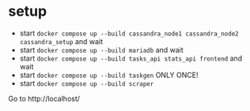
# setup

* start `docker compose up --build cassandra_node1 cassandra_node2 cassandra_setup` and wait
* start `docker compose up --build mariadb` and wait
* start `docker compose up --build tasks_api stats_api frontend` and wait
* start `docker compose up --build taskgen` ONLY ONCE!
* start `docker compose up --build scraper`

Go to http://localhost/
